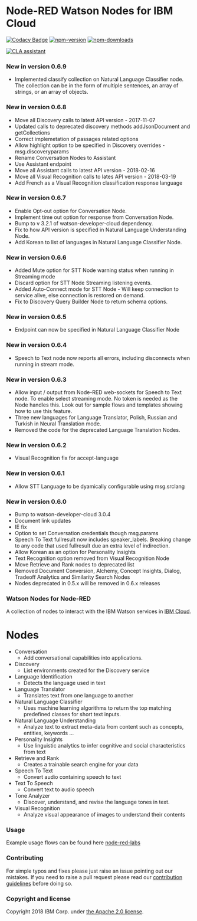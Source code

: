 Node-RED Watson Nodes for IBM Cloud
=====================================

[![Codacy Badge](https://api.codacy.com/project/badge/Grade/4f98536040924add9da4ca1deecb72b4)](https://www.codacy.com/app/BetaWorks-NodeRED-Watson/node-red-node-watson?utm_source=github.com&amp;utm_medium=referral&amp;utm_content=watson-developer-cloud/node-red-node-watson&amp;utm_campaign=Badge_Grade)
[![npm-version](https://img.shields.io/npm/v/node-red-node-watson.svg)](https://www.npmjs.com/package/node-red-node-watson)
[![npm-downloads](https://img.shields.io/npm/dm/node-red-node-watson.svg)](https://www.npmjs.com/package/node-red-node-watson)

<a href="https://cla-assistant.io/watson-developer-cloud/node-red-node-watson"><img src="https://cla-assistant.io/readme/badge/watson-developer-cloud/node-red-node-watson" alt="CLA assistant" /></a>

### New in version 0.6.9
- Implemented classify collection on Natural Language Classifier node. The collection can be
in the form of multiple sentences, an array of strings, or an array of objects.

### New in version 0.6.8
- Move all Discovery calls to latest API version - 2017-11-07
- Updated calls to deprecated discovery methods addJsonDocument and getCollections
- Correct implemetation of passages related options
- Allow highlight option to be specified in Discovery overrides - msg.discoveryparams
- Rename Conversation Nodes to Assistant
- Use Assistant endpoint
- Move all Assistant calls to latest API version - 2018-02-16
- Move all Visual Recognition calls to lates API version - 2018-03-19
- Add French as a Visual Recognition classification response language

### New in version 0.6.7
- Enable Opt-out option for Conversation Node.
- Implement time out option for response from Conversation Node.
- Bump to v 3.2.1 of watson-developer-cloud dependency.
- Fix to how API version is specified in Natural Language Understanding Node.
- Add Korean to list of languages in Natural Language Classifier Node.

### New in version 0.6.6
- Added Mute option for STT Node warning status when running in Streaming mode
- Discard option for STT Node Streaming listening events.
- Added Auto-Connect mode for STT Node - Will keep connection to service alive,
else connection is restored on demand.
- Fix to Discovery Query Builder Node to return schema options.

### New in version 0.6.5
- Endpoint can now be specified in Natural Language Classifier Node

### New in version 0.6.4
- Speech to Text node now reports all errors, including disconnects when running in stream mode.

### New in version 0.6.3
- Allow input / output from Node-RED web-sockets for Speech to Text node. To
enable select streaming mode. No token is needed as the Node handles this. Look
out for sample flows and templates showing how to use this feature.
- Three new languages for Language Translator, Polish, Russian and Turkish in Neural Translation mode.
- Removed the code for the deprecated Language Translation Nodes.  

### New in version 0.6.2
- Visual Recognition fix for accept-language

### New in version 0.6.1
- Allow STT Language to be dyamically configurable using msg.srclang

### New in version 0.6.0
- Bump to watson-developer-cloud 3.0.4
- Document link updates
- IE fix
- Option to set Conversation credentials though msg.params
- Speech To Text fullresult now includes speaker_labels. Breaking change to any code that used fullresult due an extra level of indirection.
- Allow Korean as an option for Personality Insights
- Text Recognition option removed from Visual Recognition Node
- Move Retrieve and Rank nodes to deprecated list
- Removed Document Conversion, Alchemy, Concept Insights, Dialog, Tradeoff Analytics and Similarity Search Nodes
- Nodes deprecated in 0.5.x will be removed in 0.6.x releases


### Watson Nodes for Node-RED
A collection of nodes to interact with the IBM Watson services in [IBM Cloud](http://bluemix.net).

# Nodes

- Conversation
    - Add conversational capabilities into applications.
- Discovery
    - List environments created for the Discovery service
- Language Identification
    - Detects the language used in text
- Language Translator
    - Translates text from one language to another    
- Natural Language Classifier
    - Uses machine learning algorithms to return the top matching predefined classes for short text inputs.
- Natural Language Understanding
    - Analyze text to extract meta-data from content such as concepts, entities, keywords ...
- Personality Insights
    - Use linguistic analytics to infer cognitive and social characteristics from text
- Retrieve and Rank
    - Creates a trainable search engine for your data  
- Speech To Text
    - Convert audio containing speech to text
- Text To Speech
    - Convert text to audio speech
- Tone Analyzer
    - Discover, understand, and revise the language tones in text.
- Visual Recognition
    - Analyze visual appearance of images to understand their contents

### Usage
Example usage flows can be found here [node-red-labs](https://github.com/watson-developer-cloud/node-red-labs)

### Contributing

For simple typos and fixes please just raise an issue pointing out our mistakes.
If you need to raise a pull request please read our [contribution guidelines](https://github.com/watson-developer-cloud/node-red-node-watson/blob/master/CONTRIBUTING.md)
before doing so.

### Copyright and license

Copyright 2018 IBM Corp. under [the Apache 2.0 license](LICENSE).
